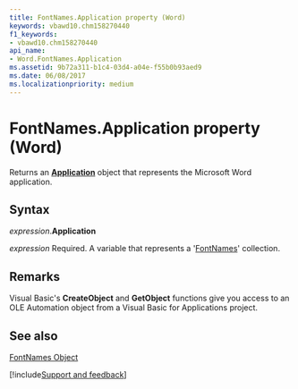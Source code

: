 ```yaml
---
title: FontNames.Application property (Word)
keywords: vbawd10.chm158270440
f1_keywords:
- vbawd10.chm158270440
api_name:
- Word.FontNames.Application
ms.assetid: 9b72a311-b1c4-03d4-a04e-f55b0b93aed9
ms.date: 06/08/2017
ms.localizationpriority: medium
---
```



# FontNames.Application property (Word)

Returns an **[Application](Word.Application.md)** object that represents the Microsoft Word application.


## Syntax

_expression_.**Application**

_expression_ Required. A variable that represents a '[FontNames](Word.FontNames.md)' collection.


## Remarks

Visual Basic's **CreateObject** and **GetObject** functions give you access to an OLE Automation object from a Visual Basic for Applications project.


## See also


[FontNames Object](Word.FontNames.md)

[!include[Support and feedback](~/includes/feedback-boilerplate.md)]